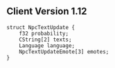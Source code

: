 ## Client Version 1.12

```rust,ignore
struct NpcTextUpdate {
    f32 probability;    
    CString[2] texts;    
    Language language;    
    NpcTextUpdateEmote[3] emotes;    
}

```
